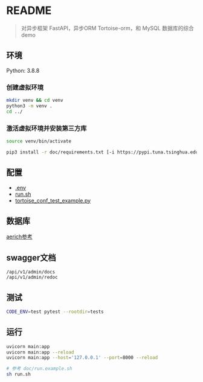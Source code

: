 # README

> 对异步框架 FastAPI，异步ORM Tortoise-orm，和 MySQL 数据库的综合demo

## 环境

Python: 3.8.8

### 创建虚拟环境

```bash
mkdir venv && cd venv
python3 -m venv .
cd ../
```

### 激活虚拟环境并安装第三方库

```bash
source venv/bin/activate

pip3 install -r doc/requirements.txt [-i https://pypi.tuna.tsinghua.edu.cn/simple]
```

## 配置

- [.env](doc/config/env.example)
- [run.sh](doc/run.example.sh)
- [tortoise_conf_test_example.py](doc/config/tortoise_conf_test_example.py)

## 数据库

[aerich参考](doc/db/aerich.md)

## swagger文档

```text
/api/v1/admin/docs
/api/v1/admin/redoc
```

## 测试

```bash
CODE_ENV=test pytest --rootdir=tests
```

## 运行

```bash
uvicorn main:app
uvicorn main:app --reload
uvicorn main:app --host='127.0.0.1' --port=8000 --reload

# 参考 doc/run.example.sh
sh run.sh
```
